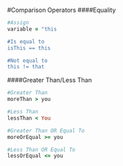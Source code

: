 #Comparison Operators
####Equality
```ruby
#Assign
variable = "this

#Is equal to
isThis == this

#Not equal to
this != that
```
####Greater Than/Less Than
```ruby
#Greater Than
moreThan > you

#Less Than
lessThan < You

#Greater Than OR Equal To
moreOrEqual >= you

#Less Than OR Equal To
lessOrEqual <= you
```
